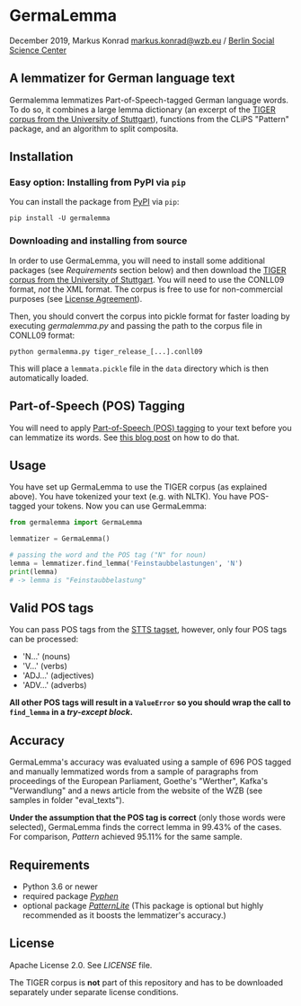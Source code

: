 # GermaLemma

December 2019, Markus Konrad <markus.konrad@wzb.eu> / [Berlin Social Science Center](https://www.wzb.eu/en)

## A lemmatizer for German language text

Germalemma lemmatizes Part-of-Speech-tagged German language words. To do so, it combines a large lemma dictionary (an excerpt of the [TIGER corpus from the University of Stuttgart](http://www.ims.uni-stuttgart.de/forschung/ressourcen/korpora/tiger.html)), functions from the CLiPS "Pattern" package, and an algorithm to split composita.

## Installation

### Easy option: Installing from PyPI via `pip`

You can install the package from [PyPI](https://pypi.org/project/germalemma/) via `pip`:

```
pip install -U germalemma
```

### Downloading and installing from source

In order to use GermaLemma, you will need to install some additional packages (see *Requirements* section below) and then download the [TIGER corpus from the University of Stuttgart](http://www.ims.uni-stuttgart.de/forschung/ressourcen/korpora/tiger.html). You will need to use the CONLL09 format, *not* the XML format.
The corpus is free to use for non-commercial purposes (see [License Agreement](http://www.ims.uni-stuttgart.de/forschung/ressourcen/korpora/TIGERCorpus/license/htmlicense.html)).

Then, you should convert the corpus into pickle format for faster loading by executing *germalemma.py* and passing the path to the corpus file in CONLL09 format:

```
python germalemma.py tiger_release_[...].conll09
```

This will place a `lemmata.pickle` file in the `data` directory which is then automatically loaded.

## Part-of-Speech (POS) Tagging

You will need to apply [Part-of-Speech (POS) tagging](https://en.wikipedia.org/wiki/Part-of-speech_tagging) to your text before you can lemmatize its words. See [this blog post](https://datascience.blog.wzb.eu/2016/07/13/accurate-part-of-speech-tagging-of-german-texts-with-nltk/) on how to do that.

## Usage

You have set up GermaLemma to use the TIGER corpus (as explained above). You have tokenized your text (e.g. with NLTK). You have POS-tagged your tokens. Now you can use GermaLemma:

```python
from germalemma import GermaLemma

lemmatizer = GermaLemma()

# passing the word and the POS tag ("N" for noun)
lemma = lemmatizer.find_lemma('Feinstaubbelastungen', 'N')
print(lemma)
# -> lemma is "Feinstaubbelastung"
```

## Valid POS tags

You can pass POS tags from the [STTS tagset](http://www.ims.uni-stuttgart.de/forschung/ressourcen/lexika/TagSets/stts-table.html), however, only four POS tags can be processed:

* 'N...' (nouns)
* 'V...' (verbs)
* 'ADJ...' (adjectives)
* 'ADV...' (adverbs)

**All other POS tags will result in a `ValueError` so you should wrap the call to `find_lemma` in a *try-except block*.**

## Accuracy

GermaLemma's accuracy was evaluated using a sample of 696 POS tagged and manually lemmatized words from a sample of paragraphs from proceedings of the European Parliament, Goethe's "Werther", Kafka's "Verwandlung" and a news article from the website of the WZB (see samples in folder "eval_texts").

**Under the assumption that the POS tag is correct** (only those words were selected), GermaLemma finds the correct lemma in 99.43% of the cases. For comparison, *Pattern* achieved 95.11% for the same sample.

## Requirements

* Python 3.6 or newer
* required package [*Pyphen*](http://pyphen.org/)
* optional package [*PatternLite*](https://github.com/WZBSocialScienceCenter/patternlite) (This package is optional but highly recommended as it boosts the lemmatizer's accuracy.)

## License

Apache License 2.0. See *LICENSE* file.

The TIGER corpus is **not** part of this repository and has to be downloaded separately under separate license conditions.
